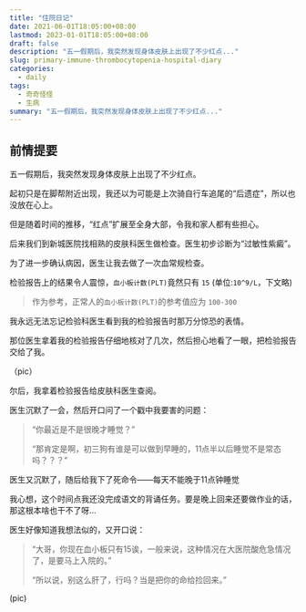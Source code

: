 ```yaml
---
title: "住院日记"
date: 2021-06-01T18:05:00+08:00
lastmod: 2023-01-01T18:05:00+08:00
draft: false
description: "五一假期后，我突然发现身体皮肤上出现了不少红点..."
slug: primary-immune-thrombocytopenia-hospital-diary
categories:
  - daily
tags:
  - 奇奇怪怪
  - 生病
summary: "五一假期后，我突然发现身体皮肤上出现了不少红点..."
---
```

## 前情提要
五一假期后，我突然发现身体皮肤上出现了不少红点。

起初只是在脚帮附近出现，我还以为可能是上次骑自行车追尾的“后遗症”，所以也没放在心上。

但是随着时间的推移，“红点”扩展至全身大部，令我和家人都有些担心。

后来我们到新城医院找相熟的皮肤科医生做检查。医生初步诊断为“过敏性紫癜”。

为了进一步确认病因，医生让我去做了一次血常规检查。

检验报告上的结果令人震惊，`血小板计数(PLT)`竟然只有 `15` (单位:`10^9/L`，下文略)

> 作为参考，正常人的`血小板计数(PLT)`的参考值应为 `100-300`

我永远无法忘记检验科医生看到我的检验报告时那万分惊恐的表情。

那位医生拿着我的检验报告仔细地核对了几次，然后担心地看了一眼，把检验报告交给了我。

（pic）

尔后，我拿着检验报告给皮肤科医生查阅。

医生沉默了一会，然后开口问了一个戳中我要害的问题：

> “你最近是不是很晚才睡觉？”
>
> “那肯定是啊，初三狗有谁是可以做到早睡的，11点半以后睡觉不是常态吗？？？”

医生又沉默了，随后给我下了死命令——每天不能晚于11点钟睡觉

我心想，这个时间点我还没完成语文的背诵任务。要是晚上回来还要做作业的话，那这根本啥也干不了呀...

医生好像知道我想法似的，又开口说：

> “大哥，你现在血小板只有15诶，一般来说，这种情况在大医院酸危急情况了，是要马上入院的。”
>
> “所以说，别这么肝了，行吗？当是把你的命给捡回来。”

(pic)





